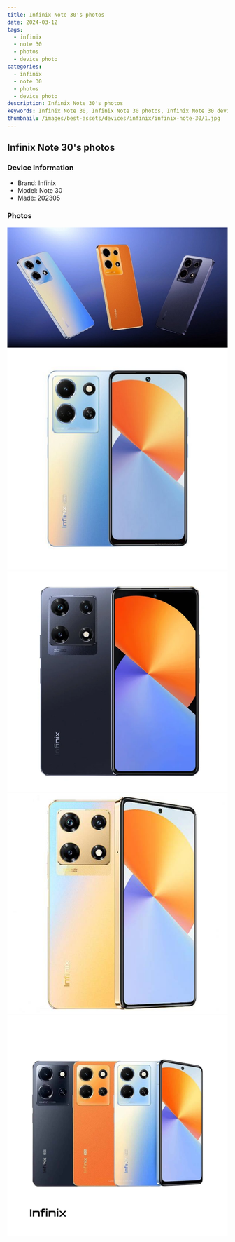 ```yaml
---
title: Infinix Note 30's photos
date: 2024-03-12
tags: 
  - infinix
  - note 30
  - photos
  - device photo
categories: 
  - infinix
  - note 30
  - photos
  - device photo
description: Infinix Note 30's photos
keywords: Infinix Note 30, Infinix Note 30 photos, Infinix Note 30 device photo
thumbnail: /images/best-assets/devices/infinix/infinix-note-30/1.jpg
---
```


## Infinix Note 30's photos

### Device Information

- Brand: Infinix
- Model: Note 30
- Made: 202305

### Photos

![/images/best-assets/devices/infinix/infinix-note-30/1.jpg](/images/best-assets/devices/infinix/infinix-note-30/1.jpg)
![/images/best-assets/devices/infinix/infinix-note-30/2.jpg](/images/best-assets/devices/infinix/infinix-note-30/2.jpg)
![/images/best-assets/devices/infinix/infinix-note-30/3.jpg](/images/best-assets/devices/infinix/infinix-note-30/3.jpg)
![/images/best-assets/devices/infinix/infinix-note-30/4.jpg](/images/best-assets/devices/infinix/infinix-note-30/4.jpg)
![/images/best-assets/devices/infinix/infinix-note-30/5.jpg](/images/best-assets/devices/infinix/infinix-note-30/5.jpg)
